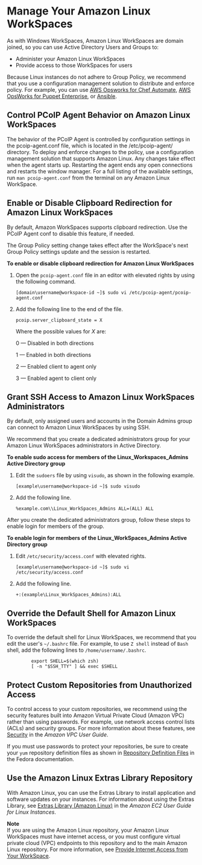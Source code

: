 # Manage Your Amazon Linux WorkSpaces<a name="manage_linux_workspace"></a>

As with Windows WorkSpaces, Amazon Linux WorkSpaces are domain joined, so you can use Active Directory Users and Groups to:
+ Administer your Amazon Linux WorkSpaces
+ Provide access to those WorkSpaces for users

Because Linux instances do not adhere to Group Policy, we recommend that you use a configuration management solution to distribute and enforce policy\. For example, you can use [AWS Opsworks for Chef Automate](https://aws.amazon.com/opsworks/chefautomate/), [AWS OpsWorks for Puppet Enterprise](https://aws.amazon.com/opsworks/puppetenterprise/), or [Ansible](https://www.ansible.com//)\.

## Control PCoIP Agent Behavior on Amazon Linux WorkSpaces<a name="pcoip_agent_linux"></a>

The behavior of the PCoIP Agent is controlled by configuration settings in the pcoip\-agent\.conf file, which is located in the /etc/pcoip\-agent/ directory\. To deploy and enforce changes to the policy, use a configuration management solution that supports Amazon Linux\. Any changes take effect when the agent starts up\. Restarting the agent ends any open connections and restarts the window manager\. For a full listing of the available settings, run `man pcoip-agent.conf` from the terminal on any Amazon Linux WorkSpace\.

## Enable or Disable Clipboard Redirection for Amazon Linux WorkSpaces<a name="linux_clipboard"></a>

By default, Amazon WorkSpaces supports clipboard redirection\. Use the PCoIP Agent conf to disable this feature, if needed\. 

The Group Policy setting change takes effect after the WorkSpace's next Group Policy settings update and the session is restarted\.

**To enable or disable clipboard redirection for Amazon Linux WorkSpaces**

1. Open the `pcoip-agent.conf` file in an editor with elevated rights by using the following command\.

   ```
   [domain\username@workspace-id ~]$ sudo vi /etc/pcoip-agent/pcoip-agent.conf
   ```

1. Add the following line to the end of the file\.

   ```
   pcoip.server_clipboard_state = X
   ```

   Where the possible values for *X* are:

   0 — Disabled in both directions

   1 — Enabled in both directions

   2 — Enabled client to agent only

   3 — Enabled agent to client only

## Grant SSH Access to Amazon Linux WorkSpaces Administrators<a name="linux_ssh"></a>

By default, only assigned users and accounts in the Domain Admins group can connect to Amazon Linux WorkSpaces by using SSH\. 

We recommend that you create a dedicated administrators group for your Amazon Linux WorkSpaces administrators in Active Directory\.

**To enable sudo access for members of the Linux\_Workspaces\_Admins Active Directory group**

1. Edit the `sudoers` file by using `visudo`, as shown in the following example\.

   ```
   [example\username@workspace-id ~]$ sudo visudo
   ```

1. Add the following line\.

   ```
   %example.com\\Linux_WorkSpaces_Admins ALL=(ALL) ALL 
   ```

After you create the dedicated administrators group, follow these steps to enable login for members of the group\.

**To enable login for members of the Linux\_WorkSpaces\_Admins Active Directory group**

1. Edit `/etc/security/access.conf` with elevated rights\.

   ```
   [example\username@workspace-id ~]$ sudo vi /etc/security/access.conf
   ```

1. Add the following line\.

   ```
   +:(example\Linux_WorkSpaces_Admins):ALL 
   ```

## Override the Default Shell for Amazon Linux WorkSpaces<a name="linux_shell"></a>

To override the default shell for Linux WorkSpaces, we recommend that you edit the user's `~/.bashrc` file\. For example, to use `Z shell` instead of `Bash` shell, add the following lines to `/home/username/.bashrc`\.

```
         export SHELL=$(which zsh)
         [ -n "$SSH_TTY" ] && exec $SHELL
```

## Protect Custom Repositories from Unauthorized Access<a name="password_protect_repos"></a>

To control access to your custom repositories, we recommend using the security features built into Amazon Virtual Private Cloud \(Amazon VPC\) rather than using passwords\. For example, use network access control lists \(ACLs\) and security groups\. For more information about these features, see [Security](https://docs.aws.amazon.com/vpc/latest/userguide/VPC_Security.html) in the *Amazon VPC User Guide*\.

If you must use passwords to protect your repositories, be sure to create your `yum` repository definition files as shown in [Repository Definition Files](https://docs.fedoraproject.org/en-US/Fedora_Core/3/html/Software_Management_Guide/sn-writing-repodefs.html) in the Fedora documentation\.

## Use the Amazon Linux Extras Library Repository<a name="linux_extras"></a>

With Amazon Linux, you can use the Extras Library to install application and software updates on your instances\. For information about using the Extras Library, see [Extras Library \(Amazon Linux\)](https://docs.aws.amazon.com/AWSEC2/latest/UserGuide/amazon-linux-ami-basics.html#extras-library) in the *Amazon EC2 User Guide for Linux Instances*\.

**Note**  
If you are using the Amazon Linux repository, your Amazon Linux WorkSpaces must have internet access, or you must configure virtual private cloud \(VPC\) endpoints to this repository and to the main Amazon Linux repository\. For more information, see [Provide Internet Access from Your WorkSpace](amazon-workspaces-internet-access.md)\.